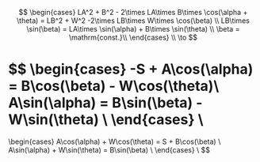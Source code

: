 $$
\begin{cases}
LA^2 + B^2 - 2\times LA\times B\times \cos(\alpha + \theta) = LB^2 + W^2 -2\times LB\times W\times \cos(\beta) \\
LB\times \sin(\beta) = LA\times \sin(\alpha) + B\times \sin(\theta) \\
\beta = \mathrm{const.}\\
\end{cases}
\\
\to
$$

$$
\begin{cases}
-S + A\cos(\alpha) = B\cos(\beta) - W\cos(\theta)\\
A\sin(\alpha) = B\sin(\beta) - W\sin(\theta) \\
\end{cases} \\
=
\begin{cases}
A\cos(\alpha) + W\cos(\theta) = S + B\cos(\beta) \\
A\sin(\alpha) + W\sin(\theta) = B\sin(\beta) \\
\end{cases} \\
$$

